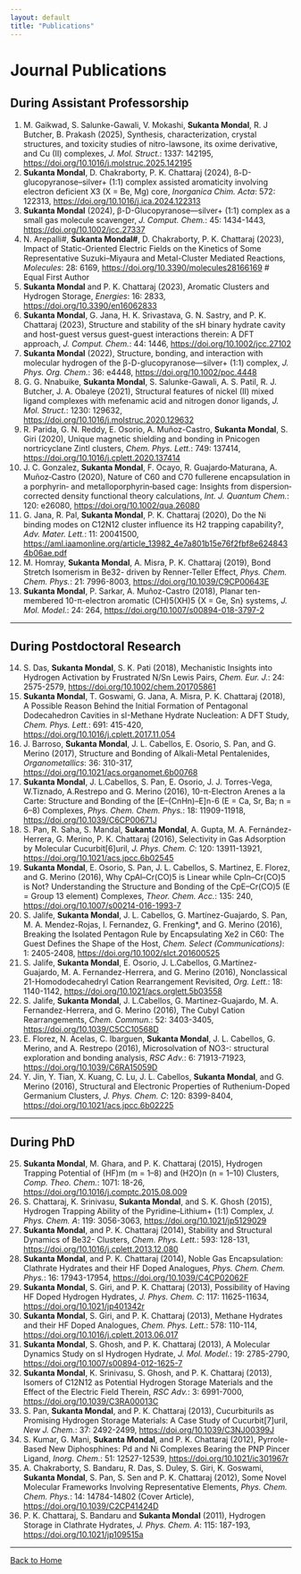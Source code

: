 ```yaml
---
layout: default
title: "Publications"
---
```


# Journal Publications

## During Assistant Professorship

1. M. Gaikwad, S. Salunke-Gawali, V. Mokashi, **Sukanta Mondal**, R. J Butcher, B. Prakash (2025), Synthesis, characterization, crystal structures, and toxicity studies of nitro-lawsone, its oxime derivative, and Cu (II) complexes, *J. Mol. Struct.*: 1337: 142195, https://doi.org/10.1016/j.molstruc.2025.142195  
2. **Sukanta Mondal**, D. Chakraborty, P. K. Chattaraj (2024), ß-D-glucopyranose–silver+ (1:1) complex assisted aromaticity involving electron deficient X3 (X = Be, Mg) core, *Inorganica Chim. Acta*: 572: 122313, https://doi.org/10.1016/j.ica.2024.122313  
3. **Sukanta Mondal**  (2024), β-D-Glucopyranose—silver+ (1:1) complex as a small gas molecule scavenger, *J. Comput. Chem.*: 45: 1434-1443, https://doi.org/10.1002/jcc.27337  
4. N. Arepalli#, **Sukanta Mondal#**, D. Chakraborty, P. K. Chattaraj (2023), Impact of Static-Oriented Electric Fields on the Kinetics of Some Representative Suzuki–Miyaura and Metal-Cluster Mediated Reactions, *Molecules*: 28: 6169, https://doi.org/10.3390/molecules28166169 # Equal First Author  
5. **Sukanta Mondal** and P. K. Chattaraj (2023), Aromatic Clusters and Hydrogen Storage, *Energies*: 16: 2833, https://doi.org/10.3390/en16062833  
6. **Sukanta Mondal**, G. Jana, H. K. Srivastava, G. N. Sastry, and P. K. Chattaraj (2023), Structure and stability of the sH binary hydrate cavity and host-guest versus guest-guest interactions therein: A DFT approach, *J. Comput. Chem.*: 44: 1446, https://doi.org/10.1002/jcc.27102  
7. **Sukanta Mondal** (2022), Structure, bonding, and interaction with molecular hydrogen of the β-D-glucopyranose―silver+ (1:1) complex, *J. Phys. Org. Chem.*: 36: e4448, https://doi.org/10.1002/poc.4448  
8. G. G. Nnabuike, **Sukanta Mondal**, S. Salunke-Gawali, A. S. Patil, R. J. Butcher, J. A. Obaleye (2021), Structural features of nickel (II) mixed ligand complexes with mefenamic acid and nitrogen donor ligands, *J. Mol. Struct.*: 1230: 129632, https://doi.org/10.1016/j.molstruc.2020.129632  
9. R. Parida, G. N. Reddy, E. Osorio, A. Muñoz-Castro, **Sukanta Mondal**, S. Giri (2020), Unique magnetic shielding and bonding in Pnicogen nortricyclane Zintl clusters, *Chem. Phys. Lett.*: 749: 137414, https://doi.org/10.1016/j.cplett.2020.137414  
10. J. C. Gonzalez, **Sukanta Mondal**, F. Ocayo, R. Guajardo‐Maturana, A. Muñoz‐Castro (2020), Nature of C60 and C70 fullerene encapsulation in a porphyrin‐ and metalloporphyrin‐based cage: Insights from dispersion‐corrected density functional theory calculations, *Int. J. Quantum Chem.*: 120: e26080, https://doi.org/10.1002/qua.26080  
11. G. Jana, R. Pal, **Sukanta Mondal**, P. K. Chattaraj (2020), Do the Ni binding modes on C12N12 cluster influence its H2 trapping capability?, *Adv. Mater. Lett.*: 11: 20041500, https://aml.iaamonline.org/article_13982_4e7a801b15e76f2fbf8e6248434b06ae.pdf  
12. M. Homray, **Sukanta Mondal**, A. Misra, P. K. Chattaraj (2019), Bond Stretch Isomerism in Be32- driven by Renner-Teller Effect, *Phys. Chem. Chem. Phys.*: 21: 7996-8003, https://doi.org/10.1039/C9CP00643E  
13. **Sukanta Mondal**, P. Sarkar, A. Muñoz-Castro (2018), Planar ten-membered 10-π-electron aromatic (CH)5(XH)5 {X = Ge, Sn} systems, *J. Mol. Model.*: 24: 264, https://doi.org/10.1007/s00894-018-3797-2  

---

## During Postdoctoral Research

14. S. Das, **Sukanta Mondal**, S. K. Pati (2018), Mechanistic Insights into Hydrogen Activation by Frustrated N/Sn Lewis Pairs, *Chem. Eur. J.*: 24: 2575-2579, https://doi.org/10.1002/chem.201705861  
15. **Sukanta Mondal**, T. Goswami, G. Jana, A. Misra, P. K. Chattaraj (2018), A Possible Reason Behind the Initial Formation of Pentagonal Dodecahedron Cavities in sI-Methane Hydrate Nucleation: A DFT Study, *Chem. Phys. Lett.*: 691: 415-420, https://doi.org/10.1016/j.cplett.2017.11.054  
16. J. Barroso, **Sukanta Mondal**, J. L. Cabellos, E. Osorio, S. Pan, and G. Merino (2017), Structure and Bonding of Alkali-Metal Pentalenides, *Organometallics*: 36: 310-317, https://doi.org/10.1021/acs.organomet.6b00768  
17. **Sukanta Mondal**, J. L.Cabellos, S. Pan, E. Osorio, J. J. Torres-Vega, W.Tiznado, A.Restrepo and G. Merino (2016), 10-π-Electron Arenes a la Carte: Structure and Bonding of the [E–(CnHn)–E]n-6 (E = Ca, Sr, Ba; n = 6–8) Complexes, *Phys. Chem. Chem. Phys.*: 18: 11909-11918, https://doi.org/10.1039/C6CP00671J  
18. S. Pan, R. Saha, S. Mandal, **Sukanta Mondal**, A. Gupta, M. A. Fernández-Herrera, G. Merino, P. K. Chattaraj (2016), Selectivity in Gas Adsorption by Molecular Cucurbit[6]uril, *J. Phys. Chem. C*: 120: 13911-13921, https://doi.org/10.1021/acs.jpcc.6b02545  
19. **Sukanta Mondal**, E. Osorio, S. Pan, J. L. Cabellos, S. Martinez, E. Florez, and G. Merino (2016), Why CpAl–Cr(CO)5 is Linear while CpIn–Cr(CO)5 is Not? Understanding the Structure and Bonding of the CpE–Cr(CO)5 (E = Group 13 element) Complexes, *Theor. Chem. Acc.*: 135: 240, https://doi.org/10.1007/s00214-016-1993-7  
20. S. Jalife, **Sukanta Mondal**, J. L. Cabellos, G. Martínez-Guajardo, S. Pan, M. A. Mendez-Rojas, I. Fernandez, G. Frenking*, and G. Merino (2016), Breaking the Isolated Pentagon Rule by Encapsulating Xe2 in C60: The Guest Defines the Shape of the Host, *Chem. Select (Communications)*: 1: 2405-2408, https://doi.org/10.1002/slct.201600525  
21. S. Jalife, **Sukanta Mondal**, E. Osorio, J. L.Cabellos, G.Martínez-Guajardo, M. A. Fernandez-Herrera, and G. Merino (2016), Nonclassical 21-Homododecahedryl Cation Rearrangement Revisited, *Org. Lett.*: 18: 1140-1142, https://doi.org/10.1021/acs.orglett.5b03558  
22. S. Jalife, **Sukanta Mondal**, J. L.Cabellos, G. Martinez-Guajardo, M. A. Fernandez-Herrera, and G. Merino (2016), The Cubyl Cation Rearrangements, *Chem. Commun.*: 52: 3403-3405, https://doi.org/10.1039/C5CC10568D  
23. E. Florez, N. Acelas, C. Ibarguen, **Sukanta Mondal**, J. L. Cabellos, G. Merino, and A. Restrepo (2016), Microsolvation of NO3-: structural exploration and bonding analysis, *RSC Adv.*: 6: 71913-71923, https://doi.org/10.1039/C6RA15059D  
24. Y. Jin, Y. Tian, X. Kuang, C. Lu, J. L. Cabellos, **Sukanta Mondal**, and G. Merino (2016), Structural and Electronic Properties of Ruthenium-Doped Germanium Clusters, *J. Phys. Chem. C*: 120: 8399-8404, https://doi.org/10.1021/acs.jpcc.6b02225  

---

## During PhD

25. **Sukanta Mondal**, M. Ghara, and P. K. Chattaraj (2015), Hydrogen Trapping Potential of (HF)m (m = 1–8) and (H2O)n (n = 1–10) Clusters, *Comp. Theo. Chem.*: 1071: 18-26, https://doi.org/10.1016/j.comptc.2015.08.009  
26. S. Chattaraj, K. Srinivasu, **Sukanta Mondal**, and S. K. Ghosh (2015), Hydrogen Trapping Ability of the Pyridine–Lithium+ (1:1) Complex, *J. Phys. Chem. A*: 119: 3056-3063, https://doi.org/10.1021/jp5129029  
27. **Sukanta Mondal**, and P. K. Chattaraj (2014), Stability and Structural Dynamics of Be32- Clusters, *Chem. Phys. Lett.*: 593: 128-131, https://doi.org/10.1016/j.cplett.2013.12.080  
28. **Sukanta Mondal**, and P. K. Chattaraj (2014), Noble Gas Encapsulation: Clathrate Hydrates and their HF Doped Analogues, *Phys. Chem. Chem. Phys.*: 16: 17943-17954, https://doi.org/10.1039/C4CP02062F  
29. **Sukanta Mondal**, S. Giri, and P. K. Chattaraj (2013), Possibility of Having HF Doped Hydrogen Hydrates, *J. Phys. Chem. C*: 117: 11625-11634, https://doi.org/10.1021/jp401342r  
30. **Sukanta Mondal**, S. Giri, and P. K. Chattaraj (2013), Methane Hydrates and their HF Doped Analogues, *Chem. Phys. Lett.*: 578: 110-114, https://doi.org/10.1016/j.cplett.2013.06.017  
31. **Sukanta Mondal**, S. Ghosh, and P. K. Chattaraj (2013), A Molecular Dynamics Study on sI Hydrogen Hydrate, *J. Mol. Model.*: 19: 2785-2790, https://doi.org/10.1007/s00894-012-1625-7  
32. **Sukanta Mondal**, K. Srinivasu, S. Ghosh, and P. K. Chattaraj (2013), Isomers of C12N12 as Potential Hydrogen Storage Materials and the Effect of the Electric Field Therein, *RSC Adv.*: 3: 6991-7000, https://doi.org/10.1039/C3RA00013C  
33. S. Pan, **Sukanta Mondal**, and P. K. Chattaraj (2013), Cucurbiturils as Promising Hydrogen Storage Materials: A Case Study of Cucurbit[7]uril, *New J. Chem.*: 37: 2492-2499, https://doi.org/10.1039/C3NJ00399J  
34. S. Kumar, G. Mani, **Sukanta Mondal**, and P. K. Chattaraj (2012), Pyrrole-Based New Diphosphines: Pd and Ni Complexes Bearing the PNP Pincer Ligand, *Inorg. Chem.*: 51: 12527-12539, https://doi.org/10.1021/ic301967r  
35. A. Chakraborty, S. Bandaru, R. Das, S. Duley, S. Giri, K. Goswami, **Sukanta Mondal**, S. Pan, S. Sen and P. K. Chattaraj (2012), Some Novel Molecular Frameworks Involving Representative Elements, *Phys. Chem. Chem. Phys.*: 14: 14784-14802 (Cover Article), https://doi.org/10.1039/C2CP41424D  
36. P. K. Chattaraj, S. Bandaru and **Sukanta Mondal** (2011), Hydrogen Storage in Clathrate Hydrates, *J. Phys. Chem. A*: 115: 187-193, https://doi.org/10.1021/jp109515a  

---

[Back to Home](index.md)
